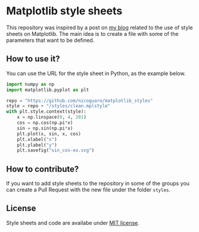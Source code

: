 # Matplotlib style sheets

This repository was inspired by a post on [my blog](https://nicoguaro.github.io/posts/matplotlib_styles/) related to
the use of style sheets on Matplotlib.  The main idea is to create a file with
some of the parameters that want to be defined.

## How to use it?
You can use the URL for the style sheet in Python, as the example below.

```python
import numpy as np
import matplotlib.pyplot as plt

repo = "https://github.com/nicoguaro/matplotlib_styles"
style = repo + "/styles/clean.mplstyle"
with plt.style.context(style):
    x = np.linspace(0, 4, 201)
    cos = np.cos(np.pi*x)
    sin = np.sin(np.pi*x)
    plt.plot(x, sin, x, cos)
    plt.xlabel("x")
    plt.ylabel("y")
    plt.savefig("sin_cos-ex.svg")
```

## How to contribute?

If you want to add style sheets to the repository in some of the groups you can
create a Pull Request with the new file under the folder ``styles``.

## License

Style sheets and code are availabe under [MIT license](https://opensource.org/licenses/mit-license.php).
